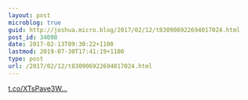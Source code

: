 ```yaml
---
layout: post
microblog: true
guid: http://joshua.micro.blog/2017/02/12/t830906922694017024.html
post_id: 34098
date: 2017-02-13T09:30:22+1100
lastmod: 2019-07-30T17:41:19+1100
type: post
url: /2017/02/12/t830906922694017024.html
---
```

[t.co/XTsPave3W...](https://t.co/XTsPave3Wp)
